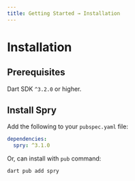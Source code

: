 ```yaml
---
title: Getting Started → Installation
---
```


# Installation

## Prerequisites

Dart SDK `^3.2.0` or higher.

## Install Spry

Add the following to your `pubspec.yaml` file:

```yaml
dependencies:
  spry: ^3.1.0
```

Or, can install with `pub` command:

```bash
dart pub add spry
```
